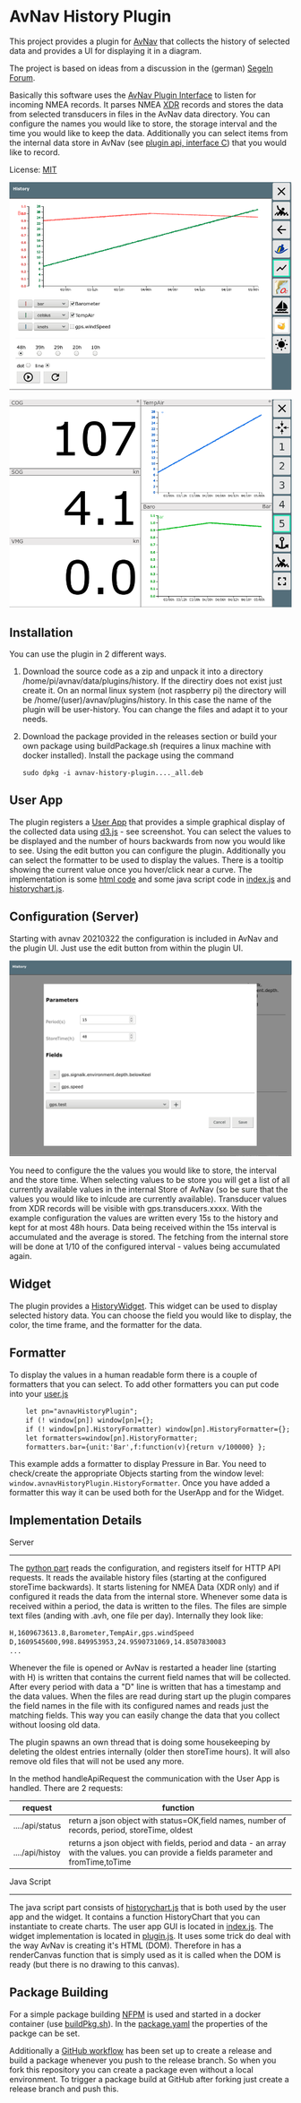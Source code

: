 AvNav History Plugin
===========================

This project provides a plugin for [AvNav](https://www.wellenvogel.net/software/avnav/docs/beschreibung.html?lang=en) 
that collects the history of selected data and provides a UI for displaying it in a diagram.

The project is based on ideas from a discussion in the (german) [Segeln Forum](https://www.segeln-forum.de/board194-boot-technik/board35-elektrik-und-elektronik/board195-open-boat-projects-org/p2243721-arduino-nmea0183-barometer/#post2243721).

Basically this software uses the [AvNav Plugin Interface](https://www.wellenvogel.net/software/avnav/docs/hints/plugins.html?lang=en)
to listen for incoming NMEA records. It parses NMEA [XDR](https://gpsd.gitlab.io/gpsd/NMEA.html#_xdr_transducer_measurement) records
and stores the data from selected transducers in files in the AvNav data directory. You can configure the names you would like to store, 
the storage interval and the time you would like to keep the data.
Additionally you can select items from the internal data store in AvNav (see [plugin api, interface C](https://www.wellenvogel.net/software/avnav/docs/hints/plugins.html?lang=en#h2:pluginpy)) 
that you would like to record. 

License: [MIT](LICENSE.md)

![ScreenShot](doc/Screenshot.png)


![ScreenShot2](doc/Screenshot-widget.png)

Installation
------------
You can use the plugin in 2 different ways.
1.  Download the source code as a zip and unpack it into a directory /home/pi/avnav/data/plugins/history.
    If the directiry does not exist just create it. On an normal linux system (not raspberry pi) the directory will be /home/(user)/avnav/plugins/history.
    In this case the name of the plugin will be user-history. You can change the files and adapt it to your needs.

1.  Download the package provided in the releases section or build your own package using buildPackage.sh (requires a linux machine with docker installed). Install the package using the command
    ```
    sudo dpkg -i avnav-history-plugin...._all.deb
    ```

User App
--------
The plugin registers a [User App](https://www.wellenvogel.net/software/avnav/docs/userdoc/addonconfigpage.html?lang=en#h1:ConfigurationofUserApps)
that provides a simple graphical display of the collected data using [d3.js](https://d3js.org/) - see screenshot.
You can select the values to be displayed and the number of hours backwards from now you would like to see. Using the edit button you
can configure the plugin.
Additionally you can select the formatter to be used to display the values.
There is a tooltip showing the current value once you hover/click near a curve.
The implementation is some [html code](index.html) and some java script code in [index.js](index.js) and 
[historychart.js](historychart.js). 

Configuration (Server)
-------------
Starting with avnav 20210322 the configuration is included in AvNav and the plugin UI. Just use the edit button from within the plugin UI.

![ScreenShot](doc/Screenshot_config.png)

You need to configure the the values you would like to store, the interval and the store time.
When selecting values to be store you will get a list of all currently available values in the internal Store of AvNav (so be sure that the values you would like to inlcude are currently available).
Transducer values from XDR records will be visible with gps.transducers.xxxx.
With the example configuration the values are written every 15s to the history and kept for at most 48h hours. 
Data being received within the 15s interval is accumulated and the average is stored.
The fetching from the internal store will be done at 1/10 of the configured interval - values being accumulated again.


Widget
------
The plugin provides a [HistoryWidget](plugin.js).
This widget can be used to display selected history data. You can choose the field you would like to display, the color, the time frame,
and the formatter for the data. 

Formatter
---------
To display the values in a human readable form there is a couple of formatters that you can select. 
To add other formatters you can put code into your [user.js](https://www.wellenvogel.net/software/avnav/docs/hints/userjs.html?lang=en)
```
    let pn="avnavHistoryPlugin";
    if (! window[pn]) window[pn]={};
    if (! window[pn].HistoryFormatter) window[pn].HistoryFormatter={};
    let formatters=window[pn].HistoryFormatter;
    formatters.bar={unit:'Bar',f:function(v){return v/100000} };
``` 
This example adds a formatter to display Pressure in Bar. You need to check/create the appropriate Objects starting from the window level:
`window.avnavHistoryPlugin.HistoryFormatter`.
Once you have added a formatter this way it can be used both for the UserApp and for the Widget.

Implementation Details
----------------------

Server
______

The [python part](plugin.py) reads the configuration, and registers itself for HTTP API requests.
It reads the available history files (starting at the configured storeTime backwards).
It starts listening for NMEA Data (XDR only) and if configured it reads the data from the internal store.
Whenever some data is received within a period, the data is written to the files.
The files are simple text files (anding with .avh, one file per day). Internally they look like:
```
H,1609673613.8,Barometer,TempAir,gps.windSpeed
D,1609545600,998.849953953,24.9590731069,14.8507830083
...
```
Whenever the file is opened or AvNav is restarted a header line (starting with H) is written that contains the current field names that will be collected.
After every period with data a "D" line is written that has a timestamp and the data values.
When the files are read during start up the plugin compares the field names in the file with its configured names and reads 
just the matching fields. This way you can easily change the data that you collect without loosing old data.
  
The plugin spawns an own thread that is doing some housekeeping by deleting the oldest entries internally (older then storeTime hours).
It will also remove old files that will not be used any more.
 
In the method handleApiRequest the communication with the User App is handled. There are 2 requests:

request | function
--------|---------
..../api/status | return a json object with status=OK,field names, number of records, period, storeTime, oldest
..../api/histoy | returns a json object with fields, period and data - an array with the values. you can provide a fields parameter and fromTime,toTime
      
Java Script
___________

The java script part consists of [historychart.js](historychart.js) that is both used by the user app and the widget.
It contains a function HistoryChart that you can instantiate to create charts.
The user app GUI is located in [index.js](index.js).
The widget implementation is located in [plugin.js](plugin.js). It uses some trick do deal with the way AvNav is creating 
it's HTML (DOM). Therefore in has a renderCanvas function that is simply used as it is called when the DOM is ready 
(but there is no drawing to this canvas).              

Package Building
----------------
For a simple package building [NFPM](https://nfpm.goreleaser.com/) is used and started in a docker container (use [buildPkg.sh](buildPkg.sh)). In the [package.yaml](package.yaml) the properties of the packge can be set. 

Additionally a [GitHub workflow](.github/workflows/createPackage.yml) has been set up to create a release and build a package whenever you push to the release branch.
So when you fork this repository you can create a package even without a local environment.
To trigger a package build at GitHub after forking just create a release branch and push this.
